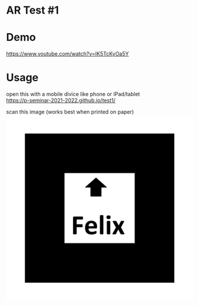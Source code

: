 # AR Test #1

# Demo
https://www.youtube.com/watch?v=IK5TcKyOa5Y

# Usage
open this with a mobile divice like phone or IPad/tablet <br>
https://p-seminar-2021-2022.github.io/test1/

scan this image (works best when printed on paper)
![Marker](https://github.com/P-Seminar-2021-2022/test1/blob/main/pattern-Felix.png)


